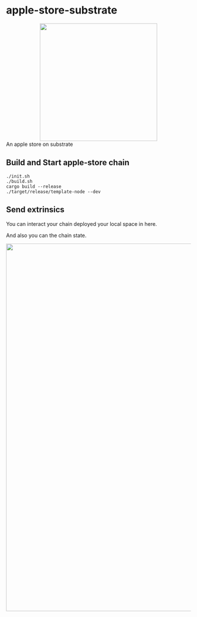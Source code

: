 # apple-store-substrate
<div align="center">
<img src="https://user-images.githubusercontent.com/20852667/50734764-602a1900-11e7-11e9-9283-3eca3b8b5aab.png" width="320px">
</div>
An apple store on substrate

## Build and Start apple-store chain
```
./init.sh
./build.sh
cargo build --release
./target/release/template-node --dev
```

## Send extrinsics
You can interact your chain deployed your local space in here.

And also you can the chain state.

<div align="center">
<img width="1000px" src="https://user-images.githubusercontent.com/20852667/50735044-82259a80-11eb-11e9-947c-5e094feb6c69.png">
</div>
